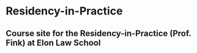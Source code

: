 # Residency-in-Practice

## Course site for the Residency-in-Practice (Prof. Fink) at Elon Law School 




